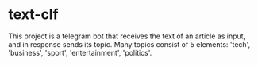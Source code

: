 # text-clf
This project is a telegram bot that receives the text of an article as input, and in response sends its topic. Many topics consist of 5 elements: 'tech', 'business', 'sport', 'entertainment', 'politics'.
